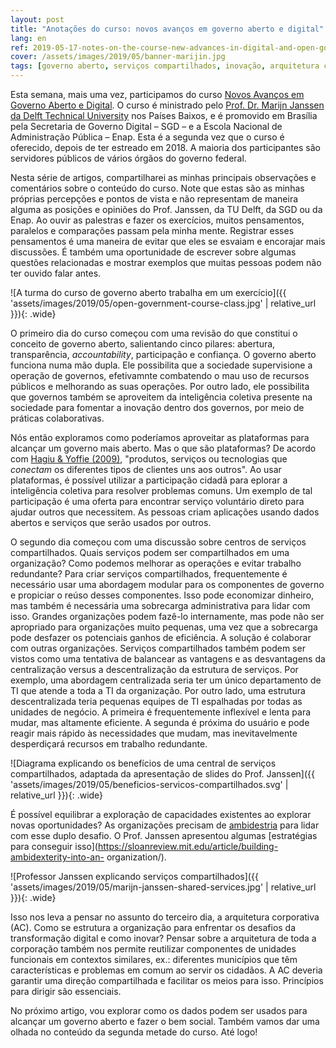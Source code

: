 ```yaml
---
layout: post
title: "Anotações do curso: novos avanços em governo aberto e digital"
lang: en
ref: 2019-05-17-notes-on-the-course-new-advances-in-digital-and-open-government
cover: /assets/images/2019/05/banner-marijin.jpg
tags: [governo aberto, serviços compartilhados, inovação, arquitetura corporativa]
---
```


Esta semana, mais uma vez, participamos do curso
[Novos Avanços em Governo Aberto e Digital](https://www.enap.gov.br/index.php/pt/noticias/enap-da-inicio-ao-curso-internacional-novos-avancos-em-governo-aberto).
O curso é ministrado pelo
[Prof. Dr. Marijn Janssen da Delft Technical University](http://tbm.tudelft.nl/marijnj)
nos Países Baixos, e é promovido em Brasília pela Secretaria de Governo Digital
– SGD – e a Escola Nacional de Administração Pública – Enap.
Esta é a segunda vez que o curso é oferecido, depois de ter estreado em 2018.
A maioria dos participantes são servidores públicos de vários órgãos do governo
federal.


Nesta série de artigos, compartilharei as minhas principais observações e
comentários sobre o conteúdo do curso. Note que estas são as minhas próprias
percepções e pontos de vista e não representam de maneira alguma as posições
e opiniões do Prof. Janssen, da TU Delft, da SGD ou da Enap.
Ao ouvir as palestras e fazer os exercícios, muitos pensamentos, paralelos e
comparações passam pela minha mente. Registrar esses pensamentos é uma maneira
de evitar que eles se esvaiam e encorajar mais discussões. É também uma
oportunidade de escrever sobre algumas questões relacionadas e mostrar exemplos
que muitas pessoas podem não ter ouvido falar antes.

![A turma do curso de governo aberto trabalha em um exercício]({{ 'assets/images/2019/05/open-government-course-class.jpg' | relative_url }}){: .wide}


O primeiro dia do curso começou com uma revisão do que constitui o conceito de
governo aberto, salientando cinco pilares: abertura, transparência,
*accountability*, participação e confiança. O governo aberto funciona numa mão
dupla. Ele possibilita que a sociedade supervisione a operação de governos,
efetivamnte combatendo o mau uso de recursos públicos e melhorando as suas
operações. Por outro lado, ele possibilita que governos também se aproveitem da
inteligência coletiva presente na sociedade para fomentar a inovação dentro dos
governos, por meio de práticas colaborativas.


Nós então exploramos como poderíamos aproveitar as plataformas para alcançar um
governo mais aberto. Mas o que são plataformas? De acordo com
[Hagiu & Yoffie (2009)](https://hbr.org/2009/04/whats-your-google-strategy),
"produtos, serviços ou tecnologias que *conectam* os diferentes tipos de
clientes uns aos outros". Ao usar plataformas, é possível utilizar a
participação cidadã para eplorar a inteligência coletiva para resolver
problemas comuns. Um exemplo de tal participação é uma oferta para encontrar
serviço voluntário direto para ajudar outros que necessitem. As pessoas criam
aplicações usando dados abertos e serviços que serão usados por outros.


O segundo dia começou com uma discussão sobre centros de serviços
compartilhados. Quais serviços podem ser compartilhados em uma organização?
Como podemos melhorar as operações e evitar trabalho redundante? Para criar
serviços compartilhados, frequentemente é necessário usar uma abordagem modular
para os componentes de governo e propiciar o reúso desses componentes.
Isso pode economizar dinheiro, mas também é necessária uma sobrecarga
administrativa para lidar com isso. Grandes organizações podem fazê-lo
internamente, mas pode não ser apropriado para organizações muito pequenas,
uma vez que a sobrecarga pode desfazer os potenciais ganhos de eficiência.
A solução é colaborar com outras organizações. Serviços compartilhados
também podem ser vistos como uma tentativa de balancear as vantagens e as
desvantagens da centralização versus a descentralização da estrutura de
serviços. Por exemplo, uma abordagem centralizada seria ter um único
departamento de TI que atende a toda a TI da organização. Por outro lado, uma
estrutura descentralizada teria pequenas equipes de TI espalhadas por todas as
unidades de negócio. A primeira é frequentemente inflexível e lenta para mudar,
mas altamente eficiente. A segunda é próxima do usuário e pode reagir mais
rápido às necessidades que mudam, mas inevitavelmente desperdiçará recursos em
trabalho redundante.

![Diagrama explicando os benefícios de uma central de serviços compartilhados, adaptada da apresentação de slides do Prof. Janssen]({{ 'assets/images/2019/05/beneficios-servicos-compartilhados.svg' | relative_url }}){: .wide}

É possível equilibrar a exploração de capacidades existentes ao explorar novas
oportunidades? As organizações precisam de
[ambidestria](https://www.ambidextrie.de/what-is-ambidexterity)
para lidar com esse duplo desafio. O Prof. Janssen apresentou algumas
[estratégias para conseguir isso](https://sloanreview.mit.edu/article/building-ambidexterity-into-an-
organization/).

![Professor Janssen explicando serviços compartilhados]({{ 'assets/images/2019/05/marijn-janssen-shared-services.jpg' | relative_url }}){: .wide}

Isso nos leva a pensar no assunto do terceiro dia, a arquitetura corporativa
(AC). Como se estrutura a organização para enfrentar os desafios da
transformação digital e como inovar? Pensar sobre a arquitetura de toda a
corporação também nos permite reutilizar componentes de unidades funcionais em
contextos similares, ex.: diferentes municípios que têm características e
problemas em comum ao servir os cidadãos. A AC deveria garantir uma direção
compartilhada e facilitar os meios para isso. Princípios para dirigir são
essenciais.


No próximo artigo, vou explorar como os dados podem ser usados para alcançar um
governo aberto e fazer o bem social. Também vamos dar uma olhada no conteúdo da
segunda metade do curso. Até logo!

